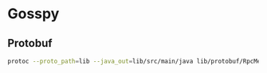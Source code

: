 # Gosspy


## Protobuf
```bash
protoc --proto_path=lib --java_out=lib/src/main/java lib/protobuf/RpcMessage.proto 
```